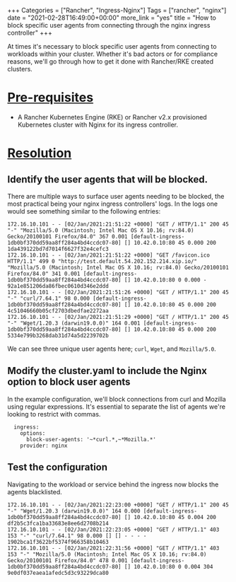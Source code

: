 +++
Categories = ["Rancher", "Ingress-Nginx"]
Tags = ["rancher", "nginx"]
date = "2021-02-28T16:49:00+00:00"
more_link = "yes"
title = "How to block specific user agents from connecting through the nginx ingress controller"
+++

At times it's necessary to block specific user agents from connecting to workloads within your cluster. Whether it's bad actors or for compliance reasons, we'll go through how to get it done with Rancher/RKE created clusters.

<!--more-->
# [Pre-requisites](#pre-requisites)

- A Rancher Kubernetes Engine (RKE) or Rancher v2.x provisioned Kubernetes cluster with Nginx for its ingress controller.

# [Resolution](#resolution)

## Identify the user agents that will be blocked.

There are multiple ways to surface user agents needing to be blocked, the most practical being your nginx ingress controllers' logs. In the logs one would see something similar to the following entries:

```
172.16.10.101 - - [02/Jan/2021:21:51:22 +0000] "GET / HTTP/1.1" 200 45 "-" "Mozilla/5.0 (Macintosh; Intel Mac OS X 10.16; rv:84.0) Gecko/20100101 Firefox/84.0" 367 0.001 [default-ingress-1db0bf370dd59aa8ff284a4bd4ccdc07-80] [] 10.42.0.10:80 45 0.000 200 1da439122bd7d7014f6627f32e4cefc3
172.16.10.101 - - [02/Jan/2021:21:51:22 +0000] "GET /favicon.ico HTTP/1.1" 499 0 "http://test.default.54.202.152.214.xip.io/" "Mozilla/5.0 (Macintosh; Intel Mac OS X 10.16; rv:84.0) Gecko/20100101 Firefox/84.0" 341 0.001 [default-ingress-1db0bf370dd59aa8ff284a4bd4ccdc07-80] [] 10.42.0.10:80 0 0.000 - 92a1e851206da86fbec0610d346e2ddd
172.16.10.101 - - [02/Jan/2021:21:51:26 +0000] "GET / HTTP/1.1" 200 45 "-" "curl/7.64.1" 98 0.000 [default-ingress-1db0bf370dd59aa8ff284a4bd4ccdc07-80] [] 10.42.0.10:80 45 0.000 200 4c51046660b05cf2703dbedfae2272aa
172.16.10.101 - - [02/Jan/2021:21:51:29 +0000] "GET / HTTP/1.1" 200 45 "-" "Wget/1.20.3 (darwin19.0.0)" 164 0.001 [default-ingress-1db0bf370dd59aa8ff284a4bd4ccdc07-80] [] 10.42.0.10:80 45 0.000 200 5334e799b3268dab31d74a5d2239702b
```

We can see three unique user agents here; `curl`, `Wget`, and `Mozilla/5.0`.

## Modify the cluster.yaml to include the Nginx option to block user agents

In the example configuration, we'll block connections from curl and Mozilla using regular expressions. It's essential to separate the list of agents we're looking to restrict with commas.

```
  ingress:
    options:
      block-user-agents: '~*curl.*,~*Mozilla.*'
    provider: nginx
```

## Test the configuration

Navigating to the workload or service behind the ingress now blocks the agents blacklisted.

```
172.16.10.101 - - [02/Jan/2021:22:23:00 +0000] "GET / HTTP/1.1" 200 45 "-" "Wget/1.20.3 (darwin19.0.0)" 164 0.000 [default-ingress-1db0bf370dd59aa8ff284a4bd4ccdc07-80] [] 10.42.0.10:80 45 0.004 200 df2b5c3fca1ba33683e8ee6d2708b214
172.16.10.101 - - [02/Jan/2021:22:23:05 +0000] "GET / HTTP/1.1" 403 153 "-" "curl/7.64.1" 98 0.000 [] [] - - - - 1902bca1f3622bf5374f966358b10463
172.16.10.101 - - [02/Jan/2021:22:31:56 +0000] "GET / HTTP/1.1" 403 153 "-" "Mozilla/5.0 (Macintosh; Intel Mac OS X 10.16; rv:84.0) Gecko/20100101 Firefox/84.0" 478 0.001 [default-ingress-1db0bf370dd59aa8ff284a4bd4ccdc07-80] [] 10.42.0.10:80 0 0.004 304 9e0df037eaea1afedc5d3c93229dca80
```
